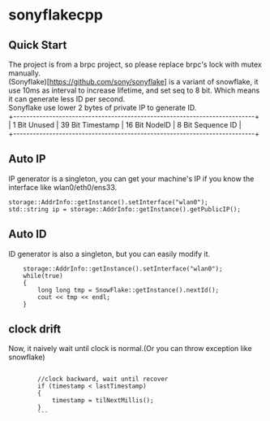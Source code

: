 # sonyflakecpp

## Quick Start
The project is from a brpc project, so please replace brpc's lock with mutex manually.  
(Sonyflake)[https://github.com/sony/sonyflake] is a variant of snowflake, it use 10ms as interval to increase lifetime, and set seq to 8 bit. Which means it can generate less ID per second.   
Sonyflake use lower 2 bytes of private IP to generate ID.   
+--------------------------------------------------------------------------+   
| 1 Bit Unused | 39 Bit Timestamp |  16 Bit NodeID  |   8 Bit Sequence ID |   
+--------------------------------------------------------------------------+   

## Auto IP 
IP generator is a singleton, you can get your machine's IP if you know the interface like wlan0/eth0/ens33.  
```
storage::AddrInfo::getInstance().setInterface("wlan0");
std::string ip = storage::AddrInfo::getInstance().getPublicIP();
```

## Auto ID
ID generator is also a singleton, but you can easily modify it.  
```
    storage::AddrInfo::getInstance().setInterface("wlan0");
    while(true)
    {   
        long long tmp = SnowFlake::getInstance().nextId();
        cout << tmp << endl;
    }
```

##  clock drift 
Now, it naively wait until clock is normal.(Or you can throw exception like snowflake)
```

        //clock backward, wait until recover
        if (timestamp < lastTimestamp) 
        {
            timestamp = tilNextMillis();
        }
        ```
